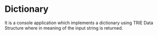 # Dictionary
It is a console application which implements a dictionary using TRIE Data Structure where in meaning of the input string is returned.

